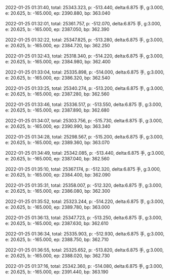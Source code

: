 2022-01-25 01:31:40, total: 25343.323, p: -513.440, delta:6.875 手, g:3.000, e: 20.625, b: -165.000, ep: 2390.880, bp: 363.040

2022-01-25 01:32:01, total: 25361.757, p: -512.070, delta:6.875 手, g:3.000, e: 20.625, b: -165.000, ep: 2387.050, bp: 362.390

2022-01-25 01:32:22, total: 25347.825, p: -513.280, delta:6.875 手, g:3.000, e: 20.625, b: -165.000, ep: 2384.720, bp: 362.250

2022-01-25 01:32:43, total: 25318.340, p: -514.220, delta:6.875 手, g:3.000, e: 20.625, b: -165.000, ep: 2384.980, bp: 362.400

2022-01-25 01:33:04, total: 25335.898, p: -514.000, delta:6.875 手, g:3.000, e: 20.625, b: -165.000, ep: 2386.320, bp: 362.540

2022-01-25 01:33:25, total: 25340.274, p: -513.200, delta:6.875 手, g:3.000, e: 20.625, b: -165.000, ep: 2387.280, bp: 362.560

2022-01-25 01:33:46, total: 25336.517, p: -513.550, delta:6.875 手, g:3.000, e: 20.625, b: -165.000, ep: 2387.890, bp: 362.680

2022-01-25 01:34:07, total: 25303.756, p: -515.730, delta:6.875 手, g:3.000, e: 20.625, b: -165.000, ep: 2390.990, bp: 363.340

2022-01-25 01:34:28, total: 25298.567, p: -515.200, delta:6.875 手, g:3.000, e: 20.625, b: -165.000, ep: 2389.360, bp: 363.070

2022-01-25 01:34:49, total: 25342.085, p: -513.440, delta:6.875 手, g:3.000, e: 20.625, b: -165.000, ep: 2387.040, bp: 362.560

2022-01-25 01:35:10, total: 25367.174, p: -512.320, delta:6.875 手, g:3.000, e: 20.625, b: -165.000, ep: 2384.400, bp: 362.090

2022-01-25 01:35:31, total: 25358.007, p: -512.320, delta:6.875 手, g:3.000, e: 20.625, b: -165.000, ep: 2386.080, bp: 362.300

2022-01-25 01:35:52, total: 25323.244, p: -514.220, delta:6.875 手, g:3.000, e: 20.625, b: -165.000, ep: 2389.780, bp: 363.000

2022-01-25 01:36:13, total: 25347.723, p: -513.250, delta:6.875 手, g:3.000, e: 20.625, b: -165.000, ep: 2387.630, bp: 362.610

2022-01-25 01:36:34, total: 25335.903, p: -512.930, delta:6.875 手, g:3.000, e: 20.625, b: -165.000, ep: 2388.750, bp: 362.710

2022-01-25 01:36:55, total: 25325.652, p: -513.820, delta:6.875 手, g:3.000, e: 20.625, b: -165.000, ep: 2388.020, bp: 362.730

2022-01-25 01:37:16, total: 25342.360, p: -514.080, delta:6.875 手, g:3.000, e: 20.625, b: -165.000, ep: 2391.440, bp: 363.190